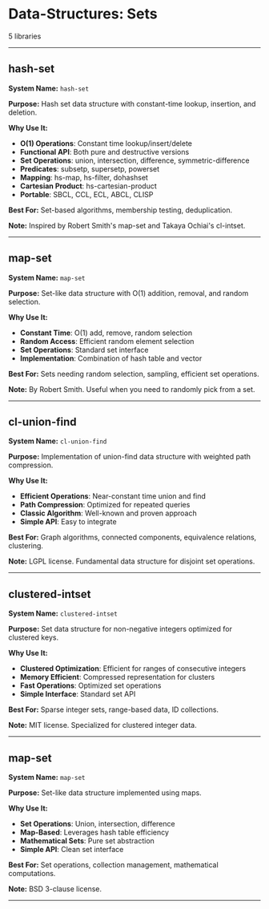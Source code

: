 # Data-Structures: Sets

5 libraries

---

## hash-set

**System Name:** `hash-set`

**Purpose:** Hash set data structure with constant-time lookup, insertion, and deletion.

**Why Use It:**
- **O(1) Operations**: Constant time lookup/insert/delete
- **Functional API**: Both pure and destructive versions
- **Set Operations**: union, intersection, difference, symmetric-difference
- **Predicates**: subsetp, supersetp, powerset
- **Mapping**: hs-map, hs-filter, dohashset
- **Cartesian Product**: hs-cartesian-product
- **Portable**: SBCL, CCL, ECL, ABCL, CLISP

**Best For:** Set-based algorithms, membership testing, deduplication.

**Note:** Inspired by Robert Smith's map-set and Takaya Ochiai's cl-intset.

---


## map-set

**System Name:** `map-set`

**Purpose:** Set-like data structure with O(1) addition, removal, and random selection.

**Why Use It:**
- **Constant Time**: O(1) add, remove, random selection
- **Random Access**: Efficient random element selection
- **Set Operations**: Standard set interface
- **Implementation**: Combination of hash table and vector

**Best For:** Sets needing random selection, sampling, efficient set operations.

**Note:** By Robert Smith. Useful when you need to randomly pick from a set.

---


## cl-union-find

**System Name:** `cl-union-find`

**Purpose:** Implementation of union-find data structure with weighted path compression.

**Why Use It:**
- **Efficient Operations**: Near-constant time union and find
- **Path Compression**: Optimized for repeated queries
- **Classic Algorithm**: Well-known and proven approach
- **Simple API**: Easy to integrate

**Best For:** Graph algorithms, connected components, equivalence relations, clustering.

**Note:** LGPL license. Fundamental data structure for disjoint set operations.

---


## clustered-intset

**System Name:** `clustered-intset`

**Purpose:** Set data structure for non-negative integers optimized for clustered keys.

**Why Use It:**
- **Clustered Optimization**: Efficient for ranges of consecutive integers
- **Memory Efficient**: Compressed representation for clusters
- **Fast Operations**: Optimized set operations
- **Simple Interface**: Standard set API

**Best For:** Sparse integer sets, range-based data, ID collections.

**Note:** MIT license. Specialized for clustered integer data.

---


## map-set

**System Name:** `map-set`

**Purpose:** Set-like data structure implemented using maps.

**Why Use It:**
- **Set Operations**: Union, intersection, difference
- **Map-Based**: Leverages hash table efficiency
- **Mathematical Sets**: Pure set abstraction
- **Simple API**: Clean set interface

**Best For:** Set operations, collection management, mathematical computations.

**Note:** BSD 3-clause license.

---


